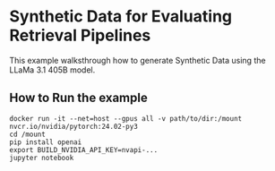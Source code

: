 # Synthetic Data for Evaluating Retrieval Pipelines

This example walksthrough how to generate Synthetic Data using the LLaMa 3.1 405B model.

## How to Run the example

```
docker run -it --net=host --gpus all -v path/to/dir:/mount nvcr.io/nvidia/pytorch:24.02-py3
cd /mount
pip install openai
export BUILD_NVIDIA_API_KEY=nvapi-...
jupyter notebook
```
